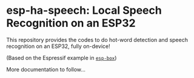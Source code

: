 # esp-ha-speech: Local Speech Recognition on an ESP32
This repository provides the codes to do hot-word detection and speech recognition on an ESP32, fully on-device!

(Based on the Espressif example in [`esp-box`](https://github.com/espressif/esp-box))

More documentation to follow...